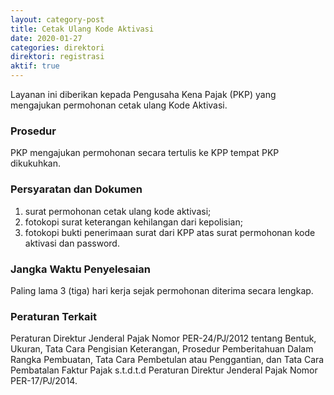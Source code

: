 ```yaml
---
layout: category-post
title: Cetak Ulang Kode Aktivasi
date: 2020-01-27
categories: direktori
direktori: registrasi
aktif: true
---
```

Layanan ini diberikan kepada Pengusaha Kena Pajak (PKP) yang mengajukan permohonan cetak ulang Kode Aktivasi.

### Prosedur
PKP mengajukan permohonan secara tertulis ke KPP tempat PKP dikukuhkan.

### Persyaratan dan Dokumen
1. surat permohonan cetak ulang kode aktivasi;
2. fotokopi surat keterangan kehilangan dari kepolisian;
3. fotokopi bukti penerimaan surat dari KPP atas surat permohonan kode aktivasi dan password.

### Jangka Waktu Penyelesaian
Paling lama 3 (tiga) hari kerja sejak permohonan diterima secara lengkap.

### Peraturan Terkait
Peraturan Direktur Jenderal Pajak Nomor PER-24/PJ/2012 tentang Bentuk, Ukuran, Tata Cara Pengisian Keterangan, Prosedur Pemberitahuan Dalam Rangka Pembuatan, Tata Cara Pembetulan atau Penggantian, dan Tata Cara Pembatalan Faktur Pajak s.t.d.t.d Peraturan Direktur Jenderal Pajak Nomor PER-17/PJ/2014.